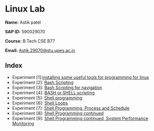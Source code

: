 # Linux Lab

**Name:** Astik patel

**SAP ID:** 590029070

**Course:** B.Tech CSE B77

**Email:** Astik.29070@stu.upes.ac.in

## Index
* Experiment [1]:[installing some useful tools for programming for linux]([590029070]Exp[1]_ScriptLog.md)
* Experiment [2]: [Bash Scripting]([590029070]Exp[2]_ScriptLog.md)
* Experiment [3]: [Bash Scripting for navigation]([590029070]Exp[3]_ScriptLog.md)
* Experiment [4]: [BASH or SHELL scripting]([590029070]Exp[4]_ScriptLog.md)
* Experiment [5]: [Shell programming]([590029070]Exp[5]_ScriptLog.md)
* Experiment [6]: [Shell Loops]([590029070]Exp[6]_ScriptLog.md)
* Experiment [7]: [Shell Programming, Process and Schedule]([590029070]Exp[7]_ScriptLog.md)
* Experiment [8]: [ Shell Programming continued]([590029070]Exp[8]_ScriptLog.md)
* Experiment [9]: [Shell Programming continued, System Performance Monitoring]([590029070]Exp[9]_ScriptLog.md)


